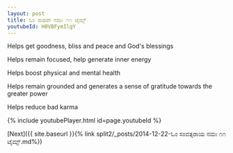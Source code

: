```yaml
---
layout: post
title: ಓಂ ರುಥವೇ ನಮಃ ೧೧ ಟೈಮ್ಸ್
youtubeId: H0VBFymIlgY
---
```

 
 
Helps get goodness, bliss and peace and God's blessings
 
Helps remain focused, help generate inner energy 
 
Helps boost physical and mental health 
 
Helps remain grounded and generates a sense of gratitude towards the greater power 
 
Helps reduce bad karma
 
 
 
 


{% include youtubePlayer.html id=page.youtubeId %}
 
[Next]({{ site.baseurl }}{% link  split2/_posts/2014-12-22-ಓಂ ಸಂವತ್ಸರಾಯ ನಮಃ ೧೧ ಟೈಮ್ಸ್.md%})
 
